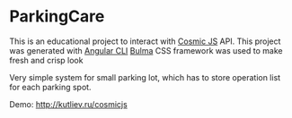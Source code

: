 # ParkingCare

This is an educational project to interact with [Cosmic JS](https://cosmicjs.com) API.
This project was generated with [Angular CLI](https://github.com/angular/angular-cli)
[Bulma](https://bulma.io) CSS framework was used to make fresh and crisp look

Very simple system for small parking lot, which has to store operation list for each parking spot.

Demo: <a href="http://kutliev.ru/cosmicjs">http://kutliev.ru/cosmicjs</a>
